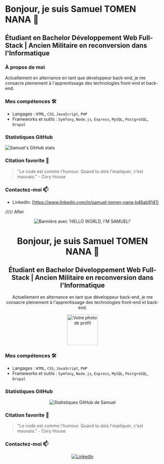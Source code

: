 # Bonjour, je suis Samuel TOMEN NANA 👋

## Étudiant en Bachelor Développement Web Full-Stack | Ancien Militaire en reconversion dans l'Informatique

### À propos de moi
Actuellement en alternance en tant que développeur back-end, je me consacre pleinement à l'apprentissage des technologies front-end et back-end.

### Mes compétences 🛠
- Langages : `HTML`, `CSS`, `JavaScript`, `PHP`
- Frameworks et outils : `Symfony`, `Node.js`, `Express`, `MySQL`, `PostgreSQL`, `Drupal`

### Statistiques GitHub
![Samuel's GitHub stats](https://github-readme-stats.vercel.app/api?username=samueltomen&show_icons=true)

### Citation favorite 💬
> "Le code est comme l'humour. Quand tu dois l'expliquer, c'est mauvais." - Cory House

### Contactez-moi 📫
- LinkedIn: [https://www.linkedin.com/in/samuel-tomen-nana-b46ab9141]


///// After 

<div align="center">
  <img src="URL_DE_VOTRE_BANNIÈRE_PERSONNALISÉE" alt="Bannière avec 'HELLO WORLD, I'M SAMUEL!'"/>
</div>

<h1 align="center">Bonjour, je suis Samuel TOMEN NANA 👋</h1>

<h2 align="center">Étudiant en Bachelor Développement Web Full-Stack | Ancien Militaire en reconversion dans l'Informatique</h2>

<p align="center">
  Actuellement en alternance en tant que développeur back-end, je me consacre pleinement à l'apprentissage des technologies front-end et back-end.
</p>

<p align="center">
  <img src="URL_DE_VOTRE_IMAGE_DE_PROFIL" width="100" height="100" alt="Votre photo de profil"/>
</p>

<h3>Mes compétences 🛠</h3>

- Langages : `HTML`, `CSS`, `JavaScript`, `PHP`
- Frameworks et outils : `Symfony`, `Node.js`, `Express`, `MySQL`, `PostgreSQL`, `Drupal`

<h3>Statistiques GitHub</h3>
<p align="center">
  <img src="https://github-readme-stats.vercel.app/api?username=samueltomen&show_icons=true" alt="Statistiques GitHub de Samuel"/>
</p>

<h3>Citation favorite 💬</h3>
<blockquote>
  "Le code est comme l'humour. Quand tu dois l'expliquer, c'est mauvais." - Cory House
</blockquote>

<h3>Contactez-moi 📫</h3>
<p align="center">
  <a href="https://www.linkedin.com/in/samuel-tomen-nana-b46ab9141">
    <img src="URL_DU_BADGE_LINKEDIN" alt="LinkedIn"/>
  </a>
</p>

